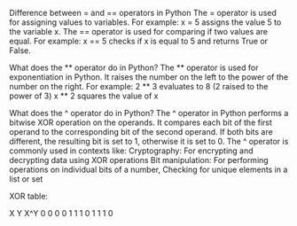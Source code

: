 Difference between = and == operators in Python
The = operator is used for assigning values to variables. For example: x = 5 assigns the value 5 to the variable x.
The == operator is used for comparing if two values are equal. For example: x == 5 checks if x is equal to 5 
and returns True or False.

What does the ** operator do in Python?
The ** operator is used for exponentiation in Python. It raises the number on the left to the power of the number 
on the right. For example: 2 ** 3 evaluates to 8 (2 raised to the power of 3) x ** 2 squares the value of x

What does the ^ operator do in Python?
The ^ operator in Python performs a bitwise XOR operation on the operands. 
It compares each bit of the first operand to the corresponding bit of the second operand. 
If both bits are different, the resulting bit is set to 1, otherwise it is set to 0. 
The ^ operator is commonly used in contexts like: 
Cryptography: For encrypting and decrypting data using XOR operations 
Bit manipulation: For performing operations on individual bits of a number,
Checking for unique elements in a list or set

XOR table:

X Y X^Y 
0 0 0 
0 1 1 
1 0 1 
1 1 0